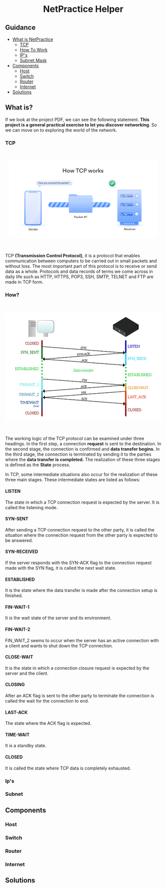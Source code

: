 <h1 style="text-align:center">NetPractice Helper</h1>

## Guidance
- [What is NetPractice](#whatis?)
  - [TCP](#TCP)
  - [How To Work](#How?) 
  - [IP's](#Ip's)
  - [Subnet Mask](#Subnet)
- [Components](#Components)
  - [Host](#Host)
  - [Switch](#Switch)
  - [Router](#Router)
  - [Internet](#Internet)
- [Solutions](#solutions)

## What is?
If we look at the project PDF, we can see the following statement. **This project is a general practical exercise to let you discover networking**. So we can move on to exploring the world of the network.

### TCP
</br>
<p align="center">
  <kbd><img src="img/img_others/howTCPworks.png" height=250 alt="mask"></kbd>
</p>
</br>

TCP **(Transmission Control Protocol)**, it is a protocol that enables communication between computers to be carried out in small packets and without loss. The most important part of this protocol is to receive or send data as a whole. Protocols and data records of terms we come across in daily life such as HTTP, HTTPS, POP3, SSH, SMTP, TELNET and FTP are made in TCP form.

### How?

</br>
<p align="center">
  <kbd><img src="img/img_others/understandingTCP.png" height=350 alt="mask"></kbd>
</p>
</br>

The working logic of the TCP protocol can be examined under three headings. In the first step, a connection **request** is sent to the destination. In the second stage, the connection is confirmed and **data transfer begins.** In the third stage, the connection is terminated by sending it to the parties where the **data transfer is completed.** The realization of these three stages is defined as the **State** process.

In TCP, some intermediate situations also occur for the realization of these three main stages. These intermediate states are listed as follows:

#### LISTEN
The state in which a TCP connection request is expected by the server. It is called the listening mode.

#### SYN-SENT
After sending a TCP connection request to the other party, it is called the situation where the connection request from the other party is expected to be answered.

#### SYN-RECEIVED
If the server responds with the SYN-ACK flag to the connection request made with the SYN flag, it is called the next wait state.

#### ESTABLISHED
It is the state where the data transfer is made after the connection setup is finished.

#### FIN-WAIT-1
It is the wait state of the server and its environment.

#### FIN-WAIT-2
FIN_WAIT_2 seems to occur when the server has an active connection with a client and wants to shut down the TCP connection.

#### CLOSE-WAIT
It is the state in which a connection closure request is expected by the server and the client.

#### CLOSING
After an ACK flag is sent to the other party to terminate the connection is called the wait for the connection to end.

#### LAST-ACK
The state where the ACK flag is expected.

#### TIME-WAIT
It is a standby state.

#### CLOSED
It is called the state where TCP data is completely exhausted.

### Ip's

### Subnet

## Components

### Host

### Switch

### Router

### Internet

## Solutions
